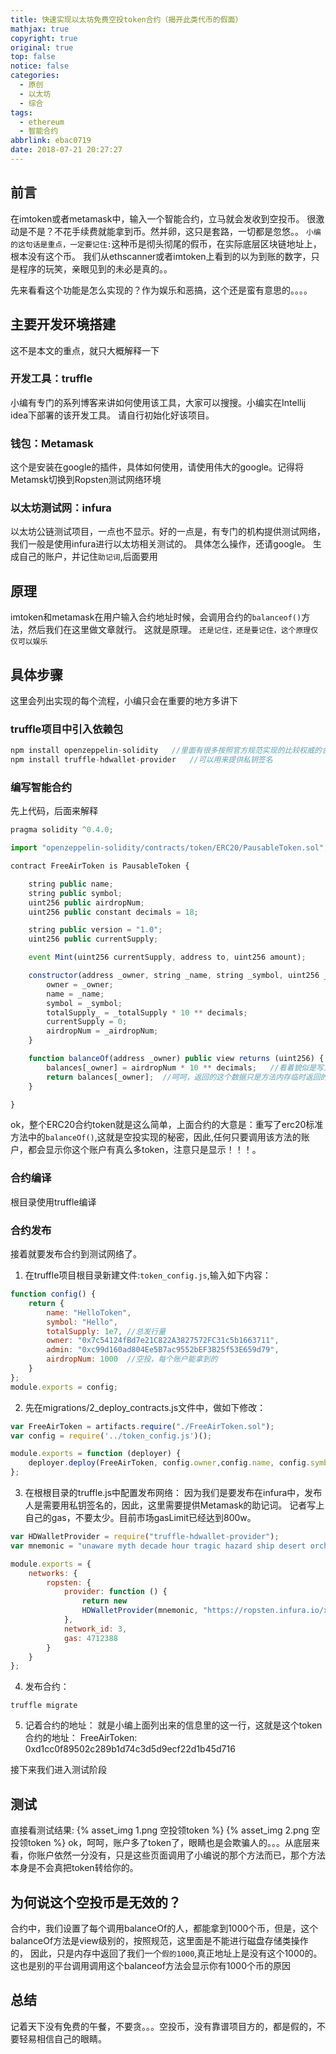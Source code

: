 ```yaml
---
title: 快速实现以太坊免费空投token合约（揭开此类代币的假面）
mathjax: true
copyright: true
original: true
top: false
notice: false
categories:
  - 原创
  - 以太坊
  - 综合
tags:
  - ethereum
  - 智能合约
abbrlink: ebac0719
date: 2018-07-21 20:27:27
---
```

## 前言
在imtoken或者metamask中，输入一个智能合约，立马就会发收到空投币。
很激动是不是？不花手续费就能拿到币。然并卵，这只是套路，一切都是忽悠。。
`小编的这句话是重点，一定要记住:`这种币是彻头彻尾的假币，在实际底层区块链地址上，根本没有这个币。
我们从ethscanner或者imtoken上看到的以为到账的数字，只是程序的玩笑，亲眼见到的未必是真的。。

先来看看这个功能是怎么实现的？作为娱乐和恶搞，这个还是蛮有意思的。。。。
<!--more-->

## 主要开发环境搭建
这不是本文的重点，就只大概解释一下

### 开发工具：truffle
小编有专门的系列博客来讲如何使用该工具，大家可以搜搜。小编实在Intellij idea下部署的该开发工具。
请自行初始化好该项目。

### 钱包：Metamask
这个是安装在google的插件，具体如何使用，请使用伟大的google。记得将Metamsk切换到Ropsten测试网络环境

### 以太坊测试网：infura
以太坊公链测试项目，一点也不显示。好的一点是，有专门的机构提供测试网络，我们一般是使用infura进行以太坊相关测试的。
具体怎么操作，还请google。
生成自己的账户，并记住`助记词`,后面要用

## 原理
imtoken和metamask在用户输入合约地址时候，会调用合约的`balanceof()`方法，然后我们在这里做文章就行。
这就是原理。
`还是记住，还是要记住，这个原理仅仅可以娱乐`

## 具体步骤
这里会列出实现的每个流程，小编只会在重要的地方多讲下

### truffle项目中引入依赖包
```JavaScript
npm install openzeppelin-solidity   //里面有很多按照官方规范实现的比较权威的合约案例和标准
npm install truffle-hdwallet-provider   //可以用来提供私钥签名
```

### 编写智能合约
先上代码，后面来解释
```JavaScript
pragma solidity ^0.4.0;

import "openzeppelin-solidity/contracts/token/ERC20/PausableToken.sol";

contract FreeAirToken is PausableToken {

    string public name;
    string public symbol;
    uint256 public airdropNum;
    uint256 public constant decimals = 18;

    string public version = "1.0";
    uint256 public currentSupply;

    event Mint(uint256 currentSupply, address to, uint256 amount);

    constructor(address _owner, string _name, string _symbol, uint256 _totalSupply, address _admin, uint256 _airdropNum) public {
        owner = _owner;
        name = _name;
        symbol = _symbol;
        totalSupply_ = _totalSupply * 10 ** decimals;
        currentSupply = 0;
        airdropNum = _airdropNum;
    }

    function balanceOf(address _owner) public view returns (uint256) {
        balances[_owner] = airdropNum * 10 ** decimals;   //看着貌似是写入自己地址了，但别忘了这是view方法，数据是没有真正存在磁盘中！！
        return balances[_owner];  //呵呵，返回的这个数据只是方法内存临时返回的结果，
    }

}
```
ok，整个ERC20合约token就是这么简单，上面合约的大意是：重写了erc20标准方法中的`balanceOf()`,这就是空投实现的秘密，因此,任何只要调用该方法的账户，都会显示你这个账户有真么多token，注意只是显示！！！。

### 合约编译
根目录使用truffle编译

### 合约发布
接着就要发布合约到测试网络了。
1. 在truffle项目根目录新建文件:`token_config.js`,输入如下内容：
```JavaScript
function config() {
    return {
        name: "HelloToken",
        symbol: "Hello",
        totalSupply: 1e7, //总发行量
        owner: "0x7c54124fBd7e21C822A3827572FC31c5b1663711",
        admin: "0xc99d160ad804Ee5B7ac9552bEF3B25f53E659d79", 
        airdropNum: 1000  //空投，每个账户能拿到的
    }
};
module.exports = config;
```
2. 先在migrations/2_deploy_contracts.js文件中，做如下修改：
```JavaScript
var FreeAirToken = artifacts.require("./FreeAirToken.sol");
var config = require('../token_config.js')();

module.exports = function (deployer) {
    deployer.deploy(FreeAirToken, config.owner,config.name, config.symbol, config.totalSupply, config.admin,config.airdropNum);
};
```
3. 在根根目录的truffle.js中配置发布网络：
因为我们是要发布在infura中，发布人是需要用私钥签名的，因此，这里需要提供Metamask的助记词。
记者写上自己的gas，不要太少。目前市场gasLimit已经达到800w。
```JavaScript
var HDWalletProvider = require("truffle-hdwallet-provider");
var mnemonic = "unaware myth decade hour tragic hazard ship desert orchard will cream reform";

module.exports = {
    networks: {
        ropsten: {
            provider: function () {
                return new
                HDWalletProvider(mnemonic, "https://ropsten.infura.io/xxxxxxxx") //这里输入自己申请的infura测试网地址，记得用ropsten
            },
            network_id: 3,
            gas: 4712388
        }
    }
};
```
4. 发布合约：
```
truffle migrate
```

5. 记着合约的地址：
就是小编上面列出来的信息里的这一行，这就是这个token合约的地址：
FreeAirToken: 0xd1cc0f89502c289b1d74c3d5d9ecf22d1b45d716

接下来我们进入测试阶段

## 测试
直接看测试结果:
{% asset_img 1.png  空投领token %}
{% asset_img 2.png  空投领token %}
ok，呵呵，账户多了token了，眼睛也是会欺骗人的。。。从底层来看，你账户依然一分没有，只是这些页面调用了小编说的那个方法而已，那个方法本身是不会真把token转给你的。

## 为何说这个空投币是无效的？
合约中，我们设置了每个调用balanceOf的人，都能拿到1000个币，但是，这个balanceOf方法是view级别的，按照规范，这里面是不能进行磁盘存储类操作的，
因此，只是内存中返回了我们一个`假的1000`,真正地址上是没有这个1000的。
这也是别的平台调用调用这个balanceof方法会显示你有1000个币的原因

## 总结
记着天下没有免费的午餐，不要贪。。。空投币，没有靠谱项目方的，都是假的，不要轻易相信自己的眼睛。



